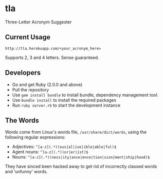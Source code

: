 tla
===

Three-Letter Acronym Suggester

Current Usage
-------------

```
http://tla.herokuapp.com/<your_acronym_here>
```

Supports 2, 3 and 4 letters. Sense guaranteed.

Developers
----------
* Go and get Ruby (2.0.0 and above)
* Pull the repository
* Use ```gem install bundle``` to install bundle, dependency management tool. 
* Use ```bundle install``` to install the required packages
* Run ```ruby server.rb``` to start the development instance

The Words
---------

Words come from Linux's words file, ```/usr/share/dict/words```, using the following regular expressions:
* Adjectives: ```^[a-z](.*)(ous|al|ive|ible|able|ful)$```
* Agent nouns: ```^[a-z](.*)(or|er|ist)$```
* Nouns: ```^[a-z](.*)(ness|ity|ance|ence|tion|sion|ment|ship|hood)$```

They have sinced been hacked away to get rid of incorrectly classed words and 'unfunny' words.
